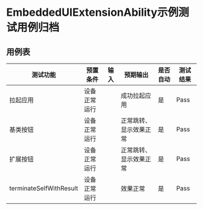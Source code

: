 # EmbeddedUIExtensionAbility示例测试用例归档

## 用例表

| 测试功能 | 预置条件     | 输入 | 预期输出     | 是否自动 | 测试结果 |
|------| ------------ | ---- | ------------ | -------- | -------- |
| 拉起应用 | 设备正常运行 |      | 成功拉起应用 | 是       | Pass     |
| 基类按钮 | 设备正常运行 |      | 正常跳转、显示效果正常 | 是       | Pass     |
| 扩展按钮 | 设备正常运行 |      | 正常跳转、显示效果正常 | 是       | Pass     |
| terminateSelfWithResult | 设备正常运行 |      | 效果正常 | 是       | Pass     |

